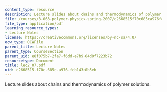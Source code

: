 ```yaml
---
content_type: resource
description: Lecture slides about chains and thermodynamics of polymer solutions.
file: /courses/3-063-polymer-physics-spring-2007/c2668515f70c685ca976fcb143c0b5eb_lec2_07.pdf
file_type: application/pdf
learning_resource_types:
- Lecture Notes
license: https://creativecommons.org/licenses/by-nc-sa/4.0/
ocw_type: OCWFile
parent_title: Lecture Notes
parent_type: CourseSection
parent_uid: e8f075b7-2fa7-f6dd-e7b9-64d0f7223b72
resourcetype: Document
title: lec2_07.pdf
uid: c2668515-f70c-685c-a976-fcb143c0b5eb
---
```

Lecture slides about chains and thermodynamics of polymer solutions.